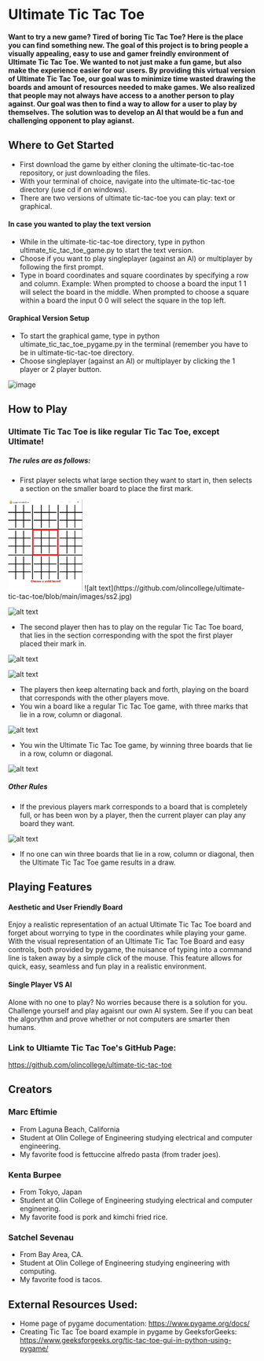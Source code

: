 # Ultimate Tic Tac Toe

#### Want to try a new game? Tired of boring Tic Tac Toe? Here is the place you can find something new. The goal of this project is to bring people a visually appealing, easy to use and gamer freindly environment of Ultimate Tic Tac Toe. We wanted to not just make a fun game, but also make the experience easier for our users. By providing this virtual version of Ultimate Tic Tac Toe, our goal was to minimize time wasted drawing the boards and amount of resources needed to make games. We also realized that people may not always have access to a another person to play against. Our goal was then to find a way to allow for a user to play by themselves. The solution was to develop an AI that would be a fun and challenging opponent to play agianst.


## Where to Get Started
* First download the game by either cloning the ultimate-tic-tac-toe repository, or just downloading the files.
* With your terminal of choice, navigate into the ultimate-tic-tac-toe directory (use cd if on windows).
* There are two versions of ultimate tic-tac-toe you can play: text or graphical.

#### In case you wanted to play the text version
* While in the ultimate-tic-tac-toe directory, type in python ultimate_tic_tac_toe_game.py to start the text version.
* Choose if you want to play singleplayer (against an AI) or multiplayer by following the first prompt.
* Type in board coordinates and square coordinates by specifying a row and column. Example: When prompted to choose a board the input 1 1 will select the board in the middle. When prompted to choose a square within a board the input 0 0 will select the square in the top left.

#### Graphical Version Setup
* To start the graphical game, type in python ultimate_tic_tac_toe_pygame.py in the terminal (remember you have to be in ultimate-tic-tac-toe directory.
* Choose singleplayer (against an AI) or multiplayer by clicking the 1 player or 2 player button.

![image](https://github.com/olincollege/ultimate-tic-tac-toe/blob/main/images/ss1.jpg?raw=true)

## How to Play

### Ultimate Tic Tac Toe is like regular Tic Tac Toe, except Ultimate!

##### The rules are as follows:

* First player selects what large section they want to start in, then selects a section on the smaller board to place the first mark.

<img src="images/ss2.jpg" width="30%" height="30%">
![alt text](https://github.com/olincollege/ultimate-tic-tac-toe/blob/main/images/ss2.jpg)

![alt text](https://github.com/olincollege/ultimate-tic-tac-toe/blob/main/images/ss3.1.jpg)

* The second player then has to play on the regular Tic Tac Toe board, that lies in the section corresponding with the spot the first player placed their mark in.

![alt text](https://github.com/olincollege/ultimate-tic-tac-toe/blob/main/images/ss3.2.jpg)

![alt text](https://github.com/olincollege/ultimate-tic-tac-toe/blob/main/images/ss3.jpg)

* The players then keep alternating back and forth, playing on the board that corresponds with the other players move.
* You win a board like a regular Tic Tac Toe game, with three marks that lie in a row, column or diagonal.

![alt text](https://github.com/olincollege/ultimate-tic-tac-toe/blob/main/images/ss6.jpg)

* You win the Ultimate Tic Tac Toe game, by winning three boards that lie in a row, column or diagonal.

![alt text](https://github.com/olincollege/ultimate-tic-tac-toe/blob/main/images/ss5.jpg)

##### Other Rules

* If the previous players mark corresponds to a board that is completely full, or has been won by a player, then the current player can play any board they want.

![alt text](https://github.com/olincollege/ultimate-tic-tac-toe/blob/main/images/ss4.jpg)
* If no one can win three boards that lie in a row, column or diagonal, then the Ultimate Tic Tac Toe game results in a draw.

## Playing Features

#### Aesthetic and User Friendly Board
Enjoy a realistic representation of an actual Ultimate Tic Tac Toe board and forget about worrying to type in the coordinates while playing your game. With the visual representation of an Ultimate Tic Tac Toe Board and easy controls, both provided by pygame, the nuisance of typing into a command line is taken away by a simple click of the mouse. This feature allows for quick, easy, seamless and fun play in a realistic environment.

#### Single Player VS AI
Alone with no one to play? No worries because there is a solution for you. Challenge yourself and play agaisnt our own AI system. See if you can beat the algorythm and prove whether or not computers are smarter then humans.

### Link to Ultiamte Tic Tac Toe's GitHub Page:
https://github.com/olincollege/ultimate-tic-tac-toe

## Creators

### Marc Eftimie
* From Laguna Beach, California
* Student at Olin College of Engineering studying electrical and computer engineering.
* My favorite food is fettuccine alfredo pasta (from trader joes).

### Kenta Burpee
* From Tokyo, Japan
* Student at Olin College of Engineering studying electrical and computer engineering.
* My favorite food is pork and kimchi fried rice.

### Satchel Sevenau
* From Bay Area, CA.
* Student at Olin College of Engineering studying engineering with computing.
* My favorite food is tacos.

## External Resources Used:
* Home page of pygame documentation: https://www.pygame.org/docs/
* Creating Tic Tac Toe board example in pygame by GeeksforGeeks: https://www.geeksforgeeks.org/tic-tac-toe-gui-in-python-using-pygame/
